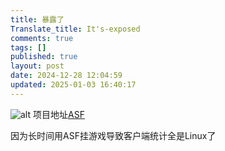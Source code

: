 ```yaml
---
title: 暴露了
Translate_title: It's-exposed
comments: true
tags: []
published: true
layout: post
date: 2024-12-28 12:04:59
updated: 2025-01-03 16:40:17
---
```

![alt](./0.jpg)
项目地址[ASF](https://github.com/JustArchiNET/ArchiSteamFarm)

因为长时间用ASF挂游戏导致客户端统计全是Linux了
